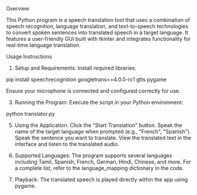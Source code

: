 Overview

This Python program is a speech translation tool that uses a combination of speech recognition, language translation, and text-to-speech technologies to convert spoken sentences into translated speech in a target language. It features a user-friendly GUI built with tkinter and integrates functionality for real-time language translation.

Usage Instructions

1.	Setup and Requirements:
Install required libraries:

pip install speechrecognition googletrans==4.0.0-rc1 gtts pygame

Ensure your microphone is connected and configured correctly for use.

3.	Running the Program:
Execute the script in your Python environment:

python translator.py

5.	Using the Application:
Click the "Start Translation" button.
Speak the name of the target language when prompted (e.g., "French", "Spanish").
Speak the sentence you want to translate.
View the translated text in the interface and listen to the translated audio.

7.	Supported Languages:
The program supports several languages including Tamil, Spanish, French, German, Hindi, Chinese, and more. For a complete list, refer to the language_mapping dictionary in the code.

9.	Playback:
The translated speech is played directly within the app using pygame.


